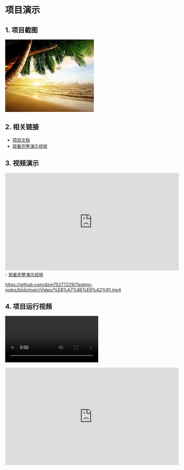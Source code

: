 # 项目演示

## 1. 项目截图
![安装代码截图](https://github.com/dzm75277229/Testing-notes/blob/main/Images/tree.jpg)

## 2. 相关链接
- [项目文档](https://github.com/dzm75277229/Testing-notes/blob/main/notes/%20Day1_TestFundamentals/Test_Theory.md)
- <a href="https://youtu.be/abc123" target="_blank">观看完整演示视频</a>

## 3. 视频演示
<iframe width="560" height="315" src="https://www.bilibili.com/video/BV1bg411V7pp?vd_source=e72e2fe7e39c9513f5f87765d3cc7937&spm_id_from=333.788.videopod.episodes&p=89" frameborder="0" allowfullscreen></iframe>
- <a href="https://www.bilibili.com/video/BV1bg411V7pp?vd_source=e72e2fe7e39c9513f5f87765d3cc7937&spm_id_from=333.788.videopod.episodes&p=89" target="_blank">观看完整演示视频</a>

https://github.com/dzm75277229/Testing-notes/blob/main/Video/%E8%A7%86%E9%A2%91.mp4
## 4. 项目运行视频
![安装运行视频](https://github.com/dzm75277229/Testing-notes/blob/main/Video/%E8%A7%86%E9%A2%91.mp4)
<iframe 
  width="560" 
  height="315" 
  src="https://www.youtube.com/embed/视频ID?autoplay=1&mute=1" 
  frameborder="0" 
  allow="accelerometer; autoplay; encrypted-media; gyroscope; picture-in-picture" 
  allowfullscreen>
</iframe>
